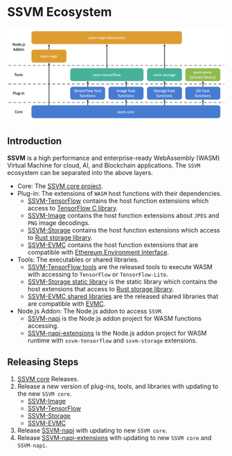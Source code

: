 # SSVM Ecosystem

![SSVM architecture](architecture.png)

## Introduction

**SSVM** is a high performance and enterprise-ready WebAssembly (WASM) Virtual Machine for cloud, AI, and Blockchain applications. The `SSVM` ecosystem can be separated into the above layers.

* Core: The [SSVM core project](https://github.com/second-state/ssvm).
* Plug-in: The extensions of `WASM` host functions with their dependencies.
  * [SSVM-TensorFlow](https://github.com/second-state/ssvm-tensorflow) contains the host function extensions which access to [TensorFlow C library](https://www.tensorflow.org/install/lang_c).
  * [SSVM-Image](https://github.com/second-state/ssvm-image) contains the host function extensions about `JPEG` and `PNG` image decodings.
  * [SSVM-Storage](https://github.com/second-state/ssvm-storage) contains the host function extensions which access to [Rust storage library](https://github.com/second-state/rust_native_storage_library).
  * [SSVM-EVMC](https://github.com/second-state/ssvm-evmc) contains the host function extensions that are compatible with [Ethereum Environment Interface](https://github.com/ewasm/design/blob/master/eth_interface.md).
* Tools: The executables or shared libraries.
  * [SSVM-TensorFlow tools](https://github.com/second-state/ssvm-tensorflow/releases) are the released tools to execute WASM with accessing to `TensorFlow` or `TensorFlow-Lite`.
  * [SSVM-Storage static library](https://github.com/second-state/ssvm-storage) is the static library which contains the host extensions that access to [Rust storage library](https://github.com/second-state/rust_native_storage_library).
  * [SSVM-EVMC shared libraries](https://github.com/second-state/ssvm-evmc/releases) are the released shared libraries that are compatible with [EVMC](https://github.com/ethereum/evmc).
* Node.js Addon: The Node.js addon to access `SSVM`.
  * [SSVM-napi](https://github.com/second-state/ssvm-napi) is the Node.js addon project for WASM functions accessing.
  * [SSVM-napi-extensions](https://github.com/second-state/ssvm-napi-extensions) is the Node.js addon project for WASM runtime with `ssvm-tensorflow` and `ssvm-storage` extensions.

## Releasing Steps

1. [SSVM core](https://github.com/second-state/ssvm) Releases.
2. Release a new version of plug-ins, tools, and libraries with updating to the new `SSVM core`.
    * [SSVM-Image](https://github.com/second-state/ssvm-image)
    * [SSVM-TensorFlow](https://github.com/second-state/ssvm-tensorflow)
    * [SSVM-Storage](https://github.com/second-state/ssvm-storage)
    * [SSVM-EVMC](https://github.com/second-state/ssvm-evmc)
3. Release [SSVM-napi](https://github.com/second-state/ssvm-napi) with updating to new `SSVM core`.
4. Release [SSVM-napi-extensions](https://github.com/second-state/ssvm-napi-extensions) with updating to new `SSVM core` and `SSVM-napi`.
